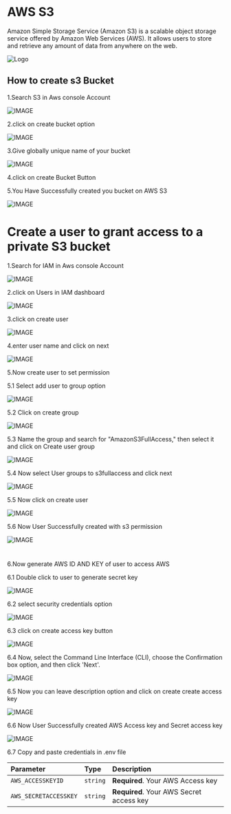 
# AWS S3

Amazon Simple Storage Service (Amazon S3) is a scalable object storage service offered by Amazon Web Services (AWS). It allows users to store and retrieve any amount of data from anywhere on the web.

![Logo](https://tse3.mm.bing.net/th?id=OIP.wpfti_sRSXAyNs0ivZGtqQHaCj&pid=Api&P=0&h=180)


## How to create s3 Bucket

1.Search S3 in Aws console Account

![IMAGE](https://res.cloudinary.com/dnxv21hr0/image/upload/v1712634804/aws/s3/igdenowqeoyp4bdtefv3.png)

2.click on create bucket option

![IMAGE](https://res.cloudinary.com/dnxv21hr0/image/upload/v1712634910/aws/s3/etlpgv4xf0jewfsdchbn.png)


3.Give globally unique name of your bucket

![IMAGE](https://res.cloudinary.com/dnxv21hr0/image/upload/v1712635034/aws/s3/y1mz2wuxtdl4cpai5n3q.png)


4.click on create Bucket Button

5.You Have Successfully created you bucket on AWS S3

![IMAGE](https://res.cloudinary.com/dnxv21hr0/image/upload/v1712635172/aws/s3/norrjsvvpc16tsvkiqom.png)



#
# Create a user to grant access to a private S3 bucket

1.Search for IAM in Aws console Account

![IMAGE](https://res.cloudinary.com/dnxv21hr0/image/upload/v1712635630/aws/s3/ciw17qhvyxhkzrp6tb5u.png)

2.click on Users in IAM dashboard

![IMAGE](https://res.cloudinary.com/dnxv21hr0/image/upload/v1712635718/aws/s3/k2xlbqniul9fzejvf7k5.png)


3.click on create user

![IMAGE](https://res.cloudinary.com/dnxv21hr0/image/upload/v1712635798/aws/s3/t7pmg4hfrj0wwsu4gej4.png)


4.enter user name and click on next

![IMAGE](https://res.cloudinary.com/dnxv21hr0/image/upload/v1712635884/aws/s3/cilbdp1ortsrsqiizwzq.png)



5.Now create user to set permission

5.1 Select add user to group option

![IMAGE](https://res.cloudinary.com/dnxv21hr0/image/upload/v1712636126/aws/s3/zbkxcn3cwgengbdm1806.png)

5.2 Click on create group

![IMAGE](https://res.cloudinary.com/dnxv21hr0/image/upload/v1712636189/aws/s3/tk0wpj86um3ixqw4igqm.png)

5.3 Name the group and search for "AmazonS3FullAccess," then select it and click on Create user group

![IMAGE](https://res.cloudinary.com/dnxv21hr0/image/upload/v1712636308/aws/s3/jhlnitj0xiqapi0xkeaz.png)


5.4 Now select User groups to s3fullaccess and click next

![IMAGE](https://res.cloudinary.com/dnxv21hr0/image/upload/v1712636509/aws/s3/eeu0bttdtyuhxvbhisnv.png)

5.5 Now click on create user

![IMAGE](https://res.cloudinary.com/dnxv21hr0/image/upload/v1712636591/aws/s3/gystogpufi1w2msdzmz2.png)

5.6 Now  User Successfully created with s3 permission

![IMAGE](https://res.cloudinary.com/dnxv21hr0/image/upload/v1712636591/aws/s3/gystogpufi1w2msdzmz2.png)


#
6.Now generate AWS ID AND KEY of user to access AWS

6.1 Double click to user to generate secret key

![IMAGE](https://res.cloudinary.com/dnxv21hr0/image/upload/v1712637105/aws/s3/msggj6jcgr6z3ybteuct.png)

6.2 select security credentials option 

![IMAGE](https://res.cloudinary.com/dnxv21hr0/image/upload/v1712637216/aws/s3/jpfpqlrfat1qsjicbcsk.png)

6.3 click on create access key button

![IMAGE](https://res.cloudinary.com/dnxv21hr0/image/upload/v1712637308/aws/s3/rbxoauyxjmdfpkrqqxwx.png)


6.4 Now, select the Command Line Interface (CLI), choose the Confirmation box option, and then click 'Next'.

![IMAGE](https://res.cloudinary.com/dnxv21hr0/image/upload/v1712637376/aws/s3/sthkytu8bj6cvzwluy7q.png)

6.5 Now you can leave description option and click on create create access key

![IMAGE](https://res.cloudinary.com/dnxv21hr0/image/upload/v1712637539/aws/s3/tfuzdhusleb8asifwjcl.png)

6.6 Now  User Successfully created AWS Access key and Secret access key

![IMAGE](https://res.cloudinary.com/dnxv21hr0/image/upload/v1712637680/aws/s3/epttoagh7uyihawcooiq.png)

6.7 Copy and paste credentials in .env file


| Parameter | Type     | Description                |
| :-------- | :------- | :------------------------- |
| `AWS_ACCESSKEYID` | `string` | **Required**. Your AWS Access key |
| `AWS_SECRETACCESSKEY` | `string` | **Required**. Your AWS Secret access key |
